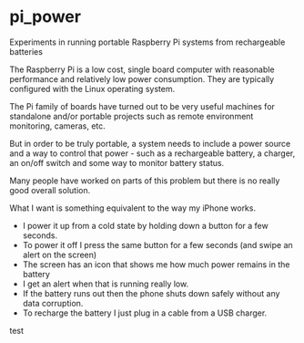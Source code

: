 # pi_power
Experiments in running portable Raspberry Pi systems from rechargeable batteries

The Raspberry Pi is a low cost, single board computer with reasonable performance and relatively low power
consumption. They are typically configured with the Linux operating system.

The Pi family of boards have turned out to be very useful machines for standalone and/or
portable projects such as remote environment monitoring, cameras, etc.

But in order to be truly portable, a system needs to include a power source and a way to control
that power - such as a rechargeable battery, a charger, an on/off switch and some
way to monitor battery status.

Many people have worked on parts of this problem but there is no really good overall solution.

What I want is something equivalent to the way my iPhone works.
- I power it up from a cold state by holding down a button for a few seconds.
- To power it off I press the same button for a few seconds (and swipe an alert on the screen)
- The screen has an icon that shows me how much power remains in the battery
- I get an alert when that is running really low.
- If the battery runs out then the phone shuts down safely without any data corruption.
- To recharge the battery I just plug in a cable from a USB charger.


test
